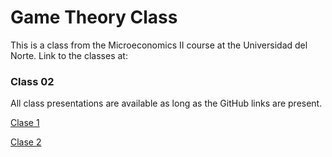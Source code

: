 # Game Theory Class
This is a class from the Microeconomics II course at the Universidad del Norte. Link to the classes at:

### Class 02

All class presentations are available as long as the GitHub links are present.


[Clase 1](https://keynes37.github.io/Gotheory/Clases/clase01.html#1)

[Clase 2](https://keynes37.github.io/Gotheory/Clases/clase02.html#1)